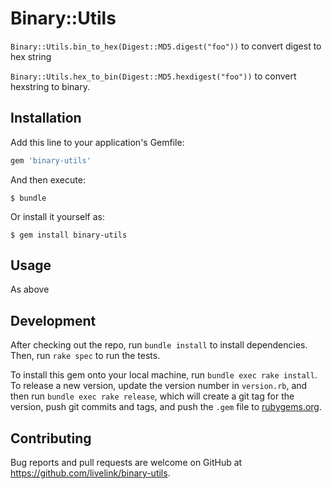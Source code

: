 # Binary::Utils

`Binary::Utils.bin_to_hex(Digest::MD5.digest("foo"))` to convert digest
to hex string

`Binary::Utils.hex_to_bin(Digest::MD5.hexdigest("foo"))` to convert
hexstring to binary.


## Installation

Add this line to your application's Gemfile:

```ruby
gem 'binary-utils'
```

And then execute:

    $ bundle

Or install it yourself as:

    $ gem install binary-utils

## Usage

As above

## Development

After checking out the repo, run `bundle install` to install dependencies. Then, run `rake spec` to run the tests.

To install this gem onto your local machine, run `bundle exec rake install`. To release a new version, update the version number in `version.rb`, and then run `bundle exec rake release`, which will create a git tag for the version, push git commits and tags, and push the `.gem` file to [rubygems.org](https://rubygems.org).

## Contributing

Bug reports and pull requests are welcome on GitHub at https://github.com/livelink/binary-utils.

